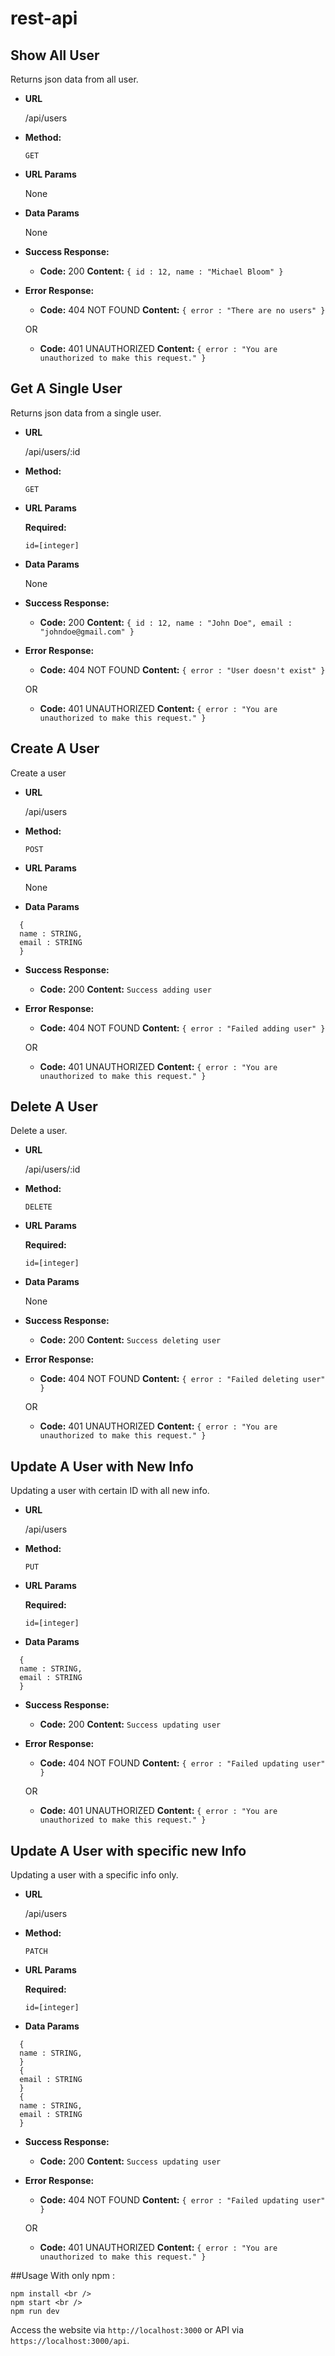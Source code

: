# rest-api

## **Show All User**

Returns json data from all user.

- **URL**

  /api/users

- **Method:**

  `GET`

- **URL Params**

  None

- **Data Params**

  None

- **Success Response:**

  - **Code:** 200
    **Content:** `{ id : 12, name : "Michael Bloom" }`

- **Error Response:**

  - **Code:** 404 NOT FOUND
    **Content:** `{ error : "There are no users" }`

  OR

  - **Code:** 401 UNAUTHORIZED
    **Content:** `{ error : "You are unauthorized to make this request." }`

## **Get A Single User**

Returns json data from a single user.

- **URL**

  /api/users/:id

- **Method:**

  `GET`

- **URL Params**

  **Required:**

  `id=[integer]`

- **Data Params**

  None

- **Success Response:**

  - **Code:** 200
    **Content:** `{ id : 12, name : "John Doe", email : "johndoe@gmail.com" }`

- **Error Response:**

  - **Code:** 404 NOT FOUND
    **Content:** `{ error : "User doesn't exist" }`

  OR

  - **Code:** 401 UNAUTHORIZED
    **Content:** `{ error : "You are unauthorized to make this request." }`

## **Create A User**

Create a user

- **URL**

  /api/users

- **Method:**

  `POST`

- **URL Params**

  None

- **Data Params**

```
  {
  name : STRING,
  email : STRING
  }
```

- **Success Response:**

  - **Code:** 200
    **Content:** `Success adding user`

- **Error Response:**

  - **Code:** 404 NOT FOUND
    **Content:** `{ error : "Failed adding user" }`

  OR

  - **Code:** 401 UNAUTHORIZED
    **Content:** `{ error : "You are unauthorized to make this request." }`

## **Delete A User**

Delete a user.

- **URL**

  /api/users/:id

- **Method:**

  `DELETE`

- **URL Params**

  **Required:**

  `id=[integer]`

- **Data Params**

  None

- **Success Response:**

  - **Code:** 200
    **Content:** `Success deleting user`

- **Error Response:**

  - **Code:** 404 NOT FOUND
    **Content:** `{ error : "Failed deleting user" }`

  OR

  - **Code:** 401 UNAUTHORIZED
    **Content:** `{ error : "You are unauthorized to make this request." }`

## **Update A User with New Info**

Updating a user with certain ID with all new info.

- **URL**

  /api/users

- **Method:**

  `PUT`

- **URL Params**

  **Required:**

  `id=[integer]`

- **Data Params**

```
  {
  name : STRING,
  email : STRING
  }
```

- **Success Response:**

  - **Code:** 200
    **Content:** `Success updating user`

- **Error Response:**

  - **Code:** 404 NOT FOUND
    **Content:** `{ error : "Failed updating user" }`

  OR

  - **Code:** 401 UNAUTHORIZED
    **Content:** `{ error : "You are unauthorized to make this request." }`

## **Update A User with specific new Info**

Updating a user with a specific info only.

- **URL**

  /api/users

- **Method:**

  `PATCH`

- **URL Params**

  **Required:**

  `id=[integer]`

- **Data Params**

```
  {
  name : STRING,
  }
  {
  email : STRING
  }
  {
  name : STRING,
  email : STRING
  }
```

- **Success Response:**

  - **Code:** 200
    **Content:** `Success updating user`

- **Error Response:**

  - **Code:** 404 NOT FOUND
    **Content:** `{ error : "Failed updating user" }`

  OR

  - **Code:** 401 UNAUTHORIZED
    **Content:** `{ error : "You are unauthorized to make this request." }`

##Usage
With only npm :

```
npm install <br />
npm start <br />
npm run dev
```

Access the website via `http://localhost:3000` or API via `https://localhost:3000/api`.

